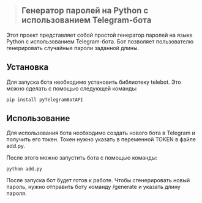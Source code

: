 >## Генератор паролей на Python с использованием Telegram-бота


Этот проект представляет собой простой генератор паролей на языке Python с использованием Telegram-бота. Бот позволяет пользователю генерировать случайные пароли заданной длины.


## Установка

Для запуска бота необходимо установить библиотеку telebot. Это можно сделать с помощью следующей команды:
```
pip install pyTelegramBotAPI
```

## Использование

Для использования бота необходимо создать нового бота в Telegram и получить его токен. Токен нужно указать в переменной TOKEN в файле add.py.

После этого можно запустить бота с помощью команды:
```
python add.py
```

После запуска бот будет готов к работе. Чтобы сгенерировать новый пароль, нужно отправить боту команду /generate и указать длину пароля.
